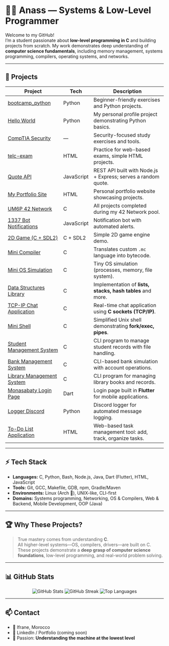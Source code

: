 # 👨‍💻 Anass — Systems & Low-Level Programmer

Welcome to my GitHub!  
I’m a student passionate about **low-level programming in C** and building projects from scratch. My work demonstrates deep understanding of **computer science fundamentals**, including memory management, systems programming, compilers, operating systems, and networks.

---

## 🚀 Projects

| Project | Tech | Description |
|---------|------|-------------|
| [bootcamp_python](https://github.com/ansettaf/bootcamp_python) | Python | Beginner-friendly exercises and Python projects. |
| [Hello World](https://github.com/ansettaf/ansettaf) | Python | My personal profile project demonstrating Python basics. |
| [CompTIA Security](https://github.com/ansettaf/-CompTIA-Security-) | — | Security-focused study exercises and tools. |
| [telc-exam](https://github.com/ansettaf/telc-exam) | HTML | Practice for web-based exams, simple HTML projects. |
| [Quote API](https://github.com/ansettaf/Quote-API-node-js-Expess) | JavaScript | REST API built with Node.js + Express; serves a random quote. |
| [My Portfolio Site](https://github.com/ansettaf/My-portfolio-site) | HTML | Personal portfolio website showcasing projects. |
| [UM6P 42 Network](https://github.com/ansettaf/UM6P_42_Network) | C | All projects completed during my 42 Network pool. |
| [1337 Bot Notifications](https://github.com/ansettaf/1337_bot_nofications) | JavaScript | Notification bot with automated alerts. |
| [2D Game (C + SDL2)](https://github.com/ansettaf/Jeu-Vid-o-avec-Graphiques-C-SDL-) | C + SDL2 | Simple 2D game engine demo. |
| [Mini Compiler](https://github.com/ansettaf/Mini-Compilateur-Langage) | C | Translates custom `.mc` language into bytecode. |
| [Mini OS Simulation](https://github.com/ansettaf/Mini-Syst-me-d-Exploitation-Simulation-) | C | Tiny OS simulation (processes, memory, file system). |
| [Data Structures Library](https://github.com/ansettaf/Biblioth-que-de-structures-de-donn-es) | C | Implementation of **lists, stacks, hash tables** and more. |
| [TCP-IP Chat Application](https://github.com/ansettaf/Application-de-chat-TCP-IP-) | C | Real-time chat application using **C sockets (TCP/IP)**. |
| [Mini Shell](https://github.com/ansettaf/-Mini-Shell-C-Project-) | C | Simplified Unix shell demonstrating **fork/exec, pipes**. |
| [Student Management System](https://github.com/ansettaf/Syst-me-de-gestion-des-tudiants) | C | CLI program to manage student records with file handling. |
| [Bank Management System](https://github.com/ansettaf/Bank-Management-System-CLI-) | C | CLI-based bank simulation with account operations. |
| [Library Management System](https://github.com/ansettaf/Syst-me-de-gestion-de-biblioth-que-CLI-) | C | CLI program for managing library books and records. |
| [Monasabaty Login Page](https://github.com/ansettaf/monasabaty-login-page-) | Dart | Login page built in **Flutter** for mobile applications. |
| [Logger Discord](https://github.com/ansettaf/logger_discord) | Python | Discord logger for automated message logging. |
| [To-Do List Application](https://github.com/ansettaf/to-do-liste-) | HTML | Web-based task management tool: add, track, organize tasks. |

---

## ⚡ Tech Stack
- **Languages:** C, Python, Bash, Node.js, Java, Dart (Flutter), HTML, JavaScript  
- **Tools:** Git, GCC, Makefile, GDB, npm, Gradle/Maven  
- **Environments:** Linux (Arch 🐧), UNIX-like, CLI-first  
- **Domains:** Systems programming, Networking, OS & Compilers, Web & Backend, Mobile Development, OOP (Java)

---

## 🏆 Why These Projects?
> True mastery comes from understanding **C**.  
All higher-level systems—OS, compilers, drivers—are built on C.  
These projects demonstrate a **deep grasp of computer science foundations**, low-level programming, and real-world problem solving.

---

## 📊 GitHub Stats
<p align="center">
  <img src="https://github-readme-stats.vercel.app/api?username=ansettaf&show_icons=true&theme=tokyonight" alt="GitHub Stats" />
  <img src="https://github-readme-streak-stats.herokuapp.com?user=ansettaf&theme=tokyonight" alt="GitHub Streak" />
  <img src="https://github-readme-stats.vercel.app/api/top-langs/?username=ansettaf&layout=compact&theme=tokyonight" alt="Top Languages" />
</p>

---

## 📫 Contact
- 📍 Ifrane, Morocco  
- 💼 LinkedIn / Portfolio (coming soon)  
- 🖤 Passion: **Understanding the machine at the lowest level**
